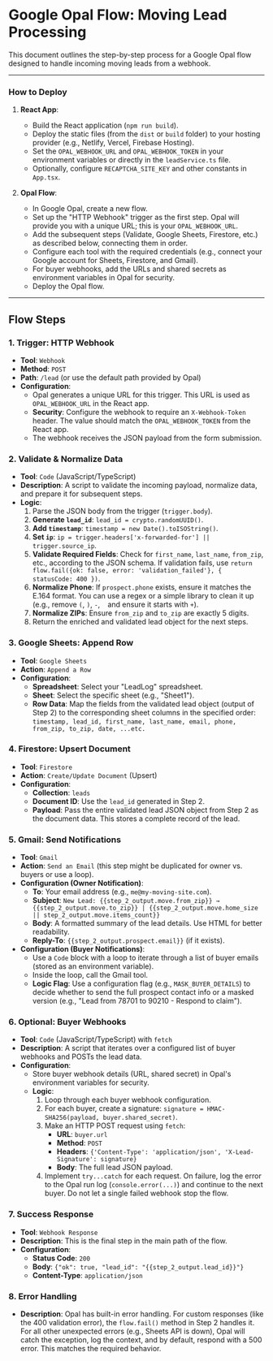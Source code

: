 
# Google Opal Flow: Moving Lead Processing

This document outlines the step-by-step process for a Google Opal flow designed to handle incoming moving leads from a webhook.

---

### **How to Deploy**

1.  **React App**:
    *   Build the React application (`npm run build`).
    *   Deploy the static files (from the `dist` or `build` folder) to your hosting provider (e.g., Netlify, Vercel, Firebase Hosting).
    *   Set the `OPAL_WEBHOOK_URL` and `OPAL_WEBHOOK_TOKEN` in your environment variables or directly in the `leadService.ts` file.
    *   Optionally, configure `RECAPTCHA_SITE_KEY` and other constants in `App.tsx`.

2.  **Opal Flow**:
    *   In Google Opal, create a new flow.
    *   Set up the "HTTP Webhook" trigger as the first step. Opal will provide you with a unique URL; this is your `OPAL_WEBHOOK_URL`.
    *   Add the subsequent steps (Validate, Google Sheets, Firestore, etc.) as described below, connecting them in order.
    *   Configure each tool with the required credentials (e.g., connect your Google account for Sheets, Firestore, and Gmail).
    *   For buyer webhooks, add the URLs and shared secrets as environment variables in Opal for security.
    *   Deploy the Opal flow.

---

## **Flow Steps**

### **1. Trigger: HTTP Webhook**
*   **Tool**: `Webhook`
*   **Method**: `POST`
*   **Path**: `/lead` (or use the default path provided by Opal)
*   **Configuration**:
    *   Opal generates a unique URL for this trigger. This URL is used as `OPAL_WEBHOOK_URL` in the React app.
    *   **Security**: Configure the webhook to require an `X-Webhook-Token` header. The value should match the `OPAL_WEBHOOK_TOKEN` from the React app.
    *   The webhook receives the JSON payload from the form submission.

### **2. Validate & Normalize Data**
*   **Tool**: `Code` (JavaScript/TypeScript)
*   **Description**: A script to validate the incoming payload, normalize data, and prepare it for subsequent steps.
*   **Logic**:
    1.  Parse the JSON body from the trigger (`trigger.body`).
    2.  **Generate `lead_id`**: `lead_id = crypto.randomUUID()`.
    3.  **Add `timestamp`**: `timestamp = new Date().toISOString()`.
    4.  **Set `ip`**: `ip = trigger.headers['x-forwarded-for'] || trigger.source_ip`.
    5.  **Validate Required Fields**: Check for `first_name`, `last_name`, `from_zip`, etc., according to the JSON schema. If validation fails, use `return flow.fail({ok: false, error: 'validation_failed'}, { statusCode: 400 })`.
    6.  **Normalize Phone**: If `prospect.phone` exists, ensure it matches the E.164 format. You can use a regex or a simple library to clean it up (e.g., remove `(`, `)`, `-`, ` ` and ensure it starts with `+`).
    7.  **Normalize ZIPs**: Ensure `from_zip` and `to_zip` are exactly 5 digits.
    8.  Return the enriched and validated lead object for the next steps.

### **3. Google Sheets: Append Row**
*   **Tool**: `Google Sheets`
*   **Action**: `Append a Row`
*   **Configuration**:
    *   **Spreadsheet**: Select your "LeadLog" spreadsheet.
    *   **Sheet**: Select the specific sheet (e.g., "Sheet1").
    *   **Row Data**: Map the fields from the validated lead object (output of Step 2) to the corresponding sheet columns in the specified order:
        `timestamp, lead_id, first_name, last_name, email, phone, from_zip, to_zip, date, ...etc.`

### **4. Firestore: Upsert Document**
*   **Tool**: `Firestore`
*   **Action**: `Create/Update Document` (Upsert)
*   **Configuration**:
    *   **Collection**: `leads`
    *   **Document ID**: Use the `lead_id` generated in Step 2.
    *   **Payload**: Pass the entire validated lead JSON object from Step 2 as the document data. This stores a complete record of the lead.

### **5. Gmail: Send Notifications**
*   **Tool**: `Gmail`
*   **Action**: `Send an Email` (this step might be duplicated for owner vs. buyers or use a loop).
*   **Configuration (Owner Notification)**:
    *   **To**: Your email address (e.g., `me@my-moving-site.com`).
    *   **Subject**: `New Lead: {{step_2_output.move.from_zip}} → {{step_2_output.move.to_zip}} | {{step_2_output.move.home_size || step_2_output.move.items_count}}`
    *   **Body**: A formatted summary of the lead details. Use HTML for better readability.
    *   **Reply-To**: `{{step_2_output.prospect.email}}` (if it exists).
*   **Configuration (Buyer Notifications)**:
    *   Use a `Code` block with a loop to iterate through a list of buyer emails (stored as an environment variable).
    *   Inside the loop, call the Gmail tool.
    *   **Logic Flag**: Use a configuration flag (e.g., `MASK_BUYER_DETAILS`) to decide whether to send the full prospect contact info or a masked version (e.g., "Lead from 78701 to 90210 - Respond to claim").

### **6. Optional: Buyer Webhooks**
*   **Tool**: `Code` (JavaScript/TypeScript) with `fetch`
*   **Description**: A script that iterates over a configured list of buyer webhooks and POSTs the lead data.
*   **Configuration**:
    *   Store buyer webhook details (URL, shared secret) in Opal's environment variables for security.
    *   **Logic**:
        1.  Loop through each buyer webhook configuration.
        2.  For each buyer, create a signature: `signature = HMAC-SHA256(payload, buyer.shared_secret)`.
        3.  Make an HTTP POST request using `fetch`:
            *   **URL**: `buyer.url`
            *   **Method**: `POST`
            *   **Headers**: `{'Content-Type': 'application/json', 'X-Lead-Signature': signature}`
            *   **Body**: The full lead JSON payload.
        4.  Implement `try...catch` for each request. On failure, log the error to the Opal run log (`console.error(...)`) and continue to the next buyer. Do not let a single failed webhook stop the flow.

### **7. Success Response**
*   **Tool**: `Webhook Response`
*   **Description**: This is the final step in the main path of the flow.
*   **Configuration**:
    *   **Status Code**: `200`
    *   **Body**: `{"ok": true, "lead_id": "{{step_2_output.lead_id}}"}`
    *   **Content-Type**: `application/json`

### **8. Error Handling**
*   **Description**: Opal has built-in error handling. For custom responses (like the 400 validation error), the `flow.fail()` method in Step 2 handles it. For all other unexpected errors (e.g., Sheets API is down), Opal will catch the exception, log the context, and by default, respond with a 500 error. This matches the required behavior.
